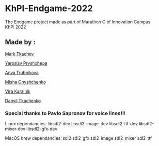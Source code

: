 # KhPI-Endgame-2022
The Endgame project made as part of Marathon C of Innovation Campus KhPI 2022

## Made by :

[Mark Tkachov](https://github.com/MarkTkachov)

[Yaroslav Pryshchepa](https://github.com/trixxterzz)

[Anya Trubnikova](https://github.com/annatrubnikova)

[Misha Onyshchenko](https://github.com/Sheeseburger)

[Vira Karalnik](https://github.com/jinjergirl)

[Danyil Tkachenko](https://github.com/ProstoTkach)

### Special thanks to Pavlo Sapronov for voice lines!!!

Linux dependancies: libsdl2-dev libsdl2-image-dev libsdl2-ttf-dev libsdl2-mixer-dev libsdl2-gfx-dev

MacOS brew dependancies: sdl2 sdl2_gfx sdl2_image sdl2_mixer sdl2_ttf
